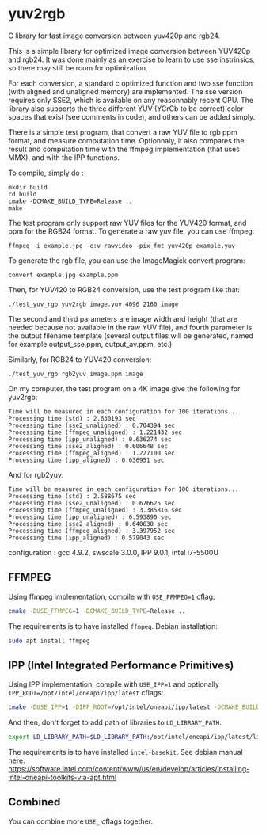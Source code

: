 # yuv2rgb
C library for fast image conversion between yuv420p and rgb24.

This is a simple library for optimized image conversion between YUV420p and rgb24.
It was done mainly as an exercise to learn to use sse instrinsics, so there may still be room for optimization.

For each conversion, a standard c optimized function and two sse function (with aligned and unaligned memory) are implemented.
The sse version requires only SSE2, which is available on any reasonnably recent CPU.
The library also supports the three different YUV (YCrCb to be correct) color spaces that exist (see comments in code), and others can be added simply.

There is a simple test program, that convert a raw YUV file to rgb ppm format, and measure computation time.
Optionnaly, it also compares the result and computation time with the ffmpeg implementation (that uses MMX), and with the IPP functions.

To compile, simply do :

    mkdir build
    cd build
    cmake -DCMAKE_BUILD_TYPE=Release ..
    make

The test program only support raw YUV files for the YUV420 format, and ppm for the RGB24 format.
To generate a raw yuv file, you can use ffmpeg:

    ffmpeg -i example.jpg -c:v rawvideo -pix_fmt yuv420p example.yuv

To generate the rgb file, you can use the ImageMagick convert program:

    convert example.jpg example.ppm

Then, for YUV420 to RGB24 conversion, use the test program like that:

    ./test_yuv_rgb yuv2rgb image.yuv 4096 2160 image
  
The second and third parameters are image width and height (that are needed because not available in the raw YUV file), and fourth parameter is the output filename template (several output files will be generated, named for example output_sse.ppm, output_av.ppm, etc.)

Similarly, for RGB24 to YUV420 conversion:

    ./test_yuv_rgb rgb2yuv image.ppm image

On my computer, the test program on a 4K image give the following for yuv2rgb:

    Time will be measured in each configuration for 100 iterations...
    Processing time (std) : 2.630193 sec
    Processing time (sse2_unaligned) : 0.704394 sec
    Processing time (ffmpeg_unaligned) : 1.221432 sec
    Processing time (ipp_unaligned) : 0.636274 sec
    Processing time (sse2_aligned) : 0.606648 sec
    Processing time (ffmpeg_aligned) : 1.227100 sec
    Processing time (ipp_aligned) : 0.636951 sec

And for rgb2yuv:

    Time will be measured in each configuration for 100 iterations...
    Processing time (std) : 2.588675 sec
    Processing time (sse2_unaligned) : 0.676625 sec
    Processing time (ffmpeg_unaligned) : 3.385816 sec
    Processing time (ipp_unaligned) : 0.593890 sec
    Processing time (sse2_aligned) : 0.640630 sec
    Processing time (ffmpeg_aligned) : 3.397952 sec
    Processing time (ipp_aligned) : 0.579043 sec

configuration : gcc 4.9.2, swscale 3.0.0, IPP 9.0.1, intel i7-5500U

## FFMPEG
Using ffmpeg implementation, compile with `USE_FFMPEG=1` cflag:

```sh
cmake -DUSE_FFMPEG=1 -DCMAKE_BUILD_TYPE=Release ..
```

The requirements is to have installed `ffmpeg`. Debian installation:
```sh
sudo apt install ffmpeg
```

## IPP (Intel Integrated Performance Primitives)
Using IPP implementation, compile with `USE_IPP=1` and optionally `IPP_ROOT=/opt/intel/oneapi/ipp/latest` cflags:

```sh
cmake -DUSE_IPP=1 -DIPP_ROOT=/opt/intel/oneapi/ipp/latest -DCMAKE_BUILD_TYPE=Release ..
```

And then, don't forget to add path of libraries to `LD_LIBRARY_PATH`.

```sh
export LD_LIBRARY_PATH=$LD_LIBRARY_PATH:/opt/intel/oneapi/ipp/latest/lib/intel64
```

The requirements is to have installed `intel-basekit`. See debian manual here: https://software.intel.com/content/www/us/en/develop/articles/installing-intel-oneapi-toolkits-via-apt.html

## Combined
You can combine more `USE_` cflags together.
